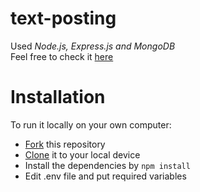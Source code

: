 # text-posting
Used *Node.js, Express.js and MongoDB* <br />
Feel free to check it [here](https://text-posting.herokuapp.com)

# Installation 
To run it locally on your own computer:
* [Fork](https://help.github.com/articles/fork-a-repo/) this repository
* [Clone](https://help.github.com/articles/cloning-a-repository/) it to your
  local device
* Install the dependencies by ```npm install```
* Edit .env file and put required variables 
